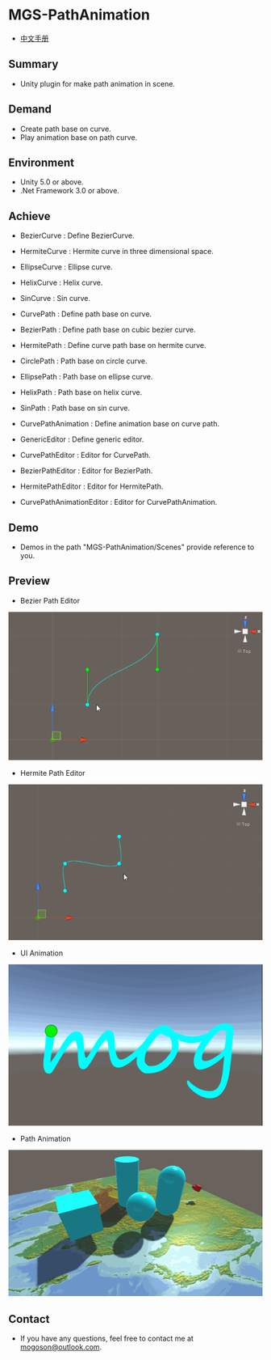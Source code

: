 ﻿# MGS-PathAnimation
- [中文手册](./README_ZH.md)

## Summary
- Unity plugin for make path animation in scene.

## Demand
- Create path base on curve.
- Play animation base on path curve.

## Environment
- Unity 5.0 or above.
- .Net Framework 3.0 or above.

## Achieve
- BezierCurve : Define BezierCurve.
- HermiteCurve : Hermite curve in three dimensional space.
- EllipseCurve : Ellipse curve.
- HelixCurve : Helix curve.
- SinCurve : Sin curve.

- CurvePath : Define path base on curve.
- BezierPath : Define path base on cubic bezier curve.
- HermitePath :  Define curve path base on hermite curve.
- CirclePath : Path base on circle curve.
- EllipsePath : Path base on ellipse curve.
- HelixPath : Path base on helix curve.
- SinPath : Path base on sin curve.

- CurvePathAnimation : Define animation base on curve path.

- GenericEditor : Define generic editor.
- CurvePathEditor : Editor for CurvePath.
- BezierPathEditor : Editor for BezierPath.
- HermitePathEditor : Editor for HermitePath.
- CurvePathAnimationEditor : Editor for CurvePathAnimation.

## Demo
- Demos in the path "MGS-PathAnimation/Scenes" provide reference to you.

## Preview
- Bezier Path Editor

![Bezier Path Editor](./Attachments/README_Image/BezierPathEditor.gif)

- Hermite Path Editor

![Anchor Path Editor](./Attachments/README_Image/HermitePathEditor.gif)

- UI Animation

![UI Animation](./Attachments/README_Image/UIAnimation.gif)

- Path Animation

![Path Animation](./Attachments/README_Image/PathAnimation.gif)

## Contact
- If you have any questions, feel free to contact me at mogoson@outlook.com.